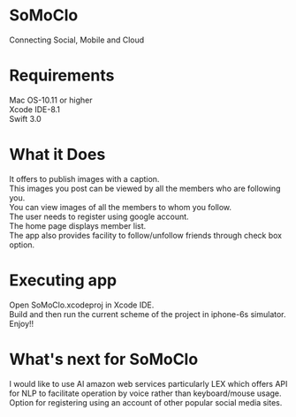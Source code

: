 # SoMoClo
Connecting Social, Mobile and Cloud

# Requirements
Mac OS-10.11 or higher<br/>
Xcode IDE-8.1<br/>
Swift 3.0

# What it Does
It offers to publish images with a caption.<br/>
This images you post can be viewed by all the members who are following you.<br/>
You can view images of all the members to whom you follow.<br/>
The user needs to register using google account.<br/>
The home page displays member list.<br/>
The app also provides facility to follow/unfollow friends through check box option.<br/>

# Executing app
Open SoMoClo.xcodeproj in Xcode IDE.<br/>
Build and then run the current scheme of the project in iphone-6s simulator.<br/>
Enjoy!!

# What's next for SoMoClo
I would like to use AI amazon web services particularly LEX which offers API for NLP to facilitate operation by voice rather than keyboard/mouse usage.<br/>
Option for registering using an account of other popular social media sites.
